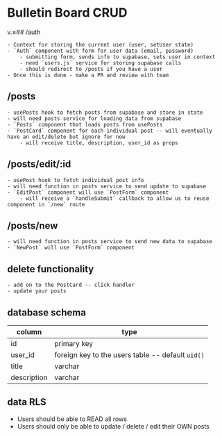 # Bulletin Board CRUD

v.≤## /auth

    - Context for storing the current user (user, setUser state)
    - `Auth` component with form for user data (email, password)
        - submitting form, sends info to supabase, sets user in context
        - need `users.js` service for storing supabase calls
        - should redirect to /posts if you have a user
    - Once this is done - make a PR and review with team

## /posts

    - usePosts hook to fetch posts from supabase and store in state
    - will need posts service for loading data from supabase
    - `Posts` component that loads posts from usePosts
    - `PostCard` component for each individual post -- will eventually have an edit/delete but ignore for now
        - will receive title, description, user_id as props

## /posts/edit/:id

    - usePost hook to fetch individual post info
    - will need function in posts service to send update to supabase
    - `EditPost` component will use `PostForm` component
        - will receive a `handleSubmit` callback to allow us to reuse component in `/new` route

## /posts/new

    - will need function in posts service to send new data to supabase
    - `NewPost` will use `PostForm` component

## delete functionality

    - add on to the PostCard -- click handler
    - update your posts

## database schema

| column      | type                                              |
| ----------- | ------------------------------------------------- |
| id          | primary key                                       |
| user_id     | foreign key to the users table -- default `uid()` |
| title       | varchar                                           |
| description | varchar                                           |

## data RLS

- Users should be able to READ all rows
- Users should only be able to update / delete / edit their OWN posts
